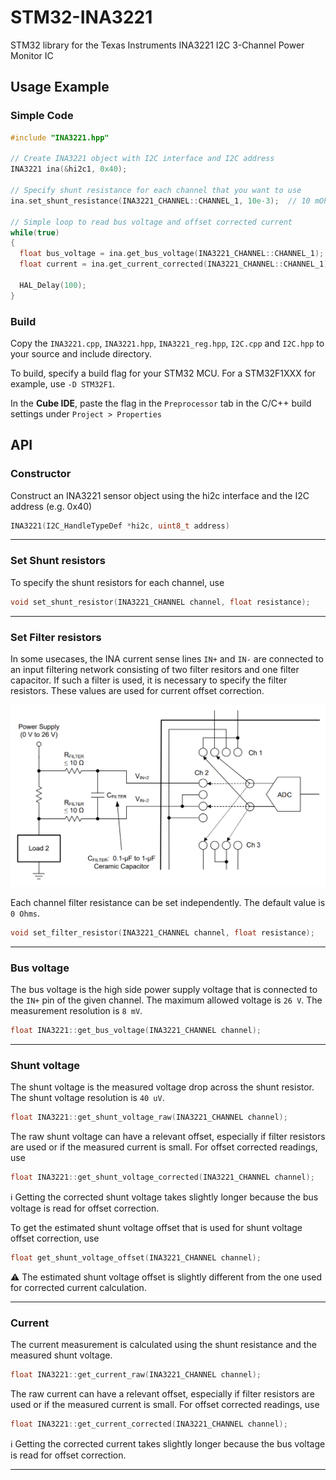 # STM32-INA3221
STM32 library for the Texas Instruments INA3221 I2C 3-Channel Power Monitor IC

## Usage Example
### Simple Code
```c++
#include "INA3221.hpp"

// Create INA3221 object with I2C interface and I2C address
INA3221 ina(&hi2c1, 0x40);

// Specify shunt resistance for each channel that you want to use
ina.set_shunt_resistance(INA3221_CHANNEL::CHANNEL_1, 10e-3);  // 10 mOhm shunt resistor for channel 1

// Simple loop to read bus voltage and offset corrected current
while(true)
{
  float bus_voltage = ina.get_bus_voltage(INA3221_CHANNEL::CHANNEL_1);
  float current = ina.get_current_corrected(INA3221_CHANNEL::CHANNEL_1);

  HAL_Delay(100);
}
```
### Build
Copy the `INA3221.cpp`, `INA3221.hpp`, `INA3221_reg.hpp`, `I2C.cpp` and `I2C.hpp` to your source and include directory.

To build, specify a build flag for your STM32 MCU. For a STM32F1XXX for example, use `-D STM32F1`.

In the **Cube IDE**, paste the flag in the `Preprocessor` tab in the C/C++ build settings under `Project > Properties`

## API
### Constructor
Construct an INA3221 sensor object using the hi2c interface and the I2C address (e.g. 0x40)
```c++
INA3221(I2C_HandleTypeDef *hi2c, uint8_t address)
```
---
### Set Shunt resistors
To specify the shunt resistors for each channel, use
```c++
void set_shunt_resistor(INA3221_CHANNEL channel, float resistance);
```
---
### Set Filter resistors
In some usecases, the INA current sense lines `IN+` and `IN-` are connected to an input filtering network consisting of two filter resitors and one filter capacitor.
If such a filter is used, it is necessary to specify the filter resistors. These values are used for current offset correction. 

![INA3221 input channel filtering](img/input_filter.png)

Each channel filter resistance can be set independently. The default value is `0 Ohms`.
```c++
void set_filter_resistor(INA3221_CHANNEL channel, float resistance);
```
---
### Bus voltage
The bus voltage is the high side power supply voltage that is connected to the `IN+` pin of the given channel. The maximum allowed voltage is `26 V`. The measurement resolution is `8 mV`.
```c++
float INA3221::get_bus_voltage(INA3221_CHANNEL channel);
```
---
### Shunt voltage
The shunt voltage is the measured voltage drop across the shunt resistor. The shunt voltage resolution is `40 uV`.
```c++
float INA3221::get_shunt_voltage_raw(INA3221_CHANNEL channel);
```
The raw shunt voltage can have a relevant offset, especially if filter resistors are used or if the measured current is small. For offset corrected readings, use
```c++
float INA3221::get_shunt_voltage_corrected(INA3221_CHANNEL channel);
```
ℹ️ Getting the corrected shunt voltage takes slightly longer because the bus voltage is read for offset correction.

To get the estimated shunt voltage offset that is used for shunt voltage offset correction, use
```c++
float get_shunt_voltage_offset(INA3221_CHANNEL channel);
```

⚠️ The estimated shunt voltage offset is slightly different from the one used for corrected current calculation.

---
### Current
The current measurement is calculated using the shunt resistance and the measured shunt voltage. 
```c++
float INA3221::get_current_raw(INA3221_CHANNEL channel);
```
The raw current can have a relevant offset, especially if filter resistors are used or if the measured current is small. For offset corrected readings, use
```c++
float INA3221::get_current_corrected(INA3221_CHANNEL channel);
```

ℹ️ Getting the corrected current takes slightly longer because the bus voltage is read for offset correction.

---
